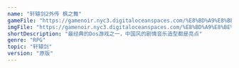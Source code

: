```yaml
---
name: "轩辕剑2外传 枫之舞"
gameFile: "https://gamenoir.nyc3.digitaloceanspaces.com/%E8%BD%A9%E8%BE%95%E5%89%912%E5%A4%96%E4%BC%A0/swda.zip"
imgFile: "https://gamenoir.nyc3.digitaloceanspaces.com/%E8%BD%A9%E8%BE%95%E5%89%912%E5%A4%96%E4%BC%A0/original.jpg"
shortDescription: "最经典的Dos游戏之一，中国风的剧情音乐造型都是亮点"
genre: "RPG"
topic: "轩辕剑"
version: "原版"
---
```

